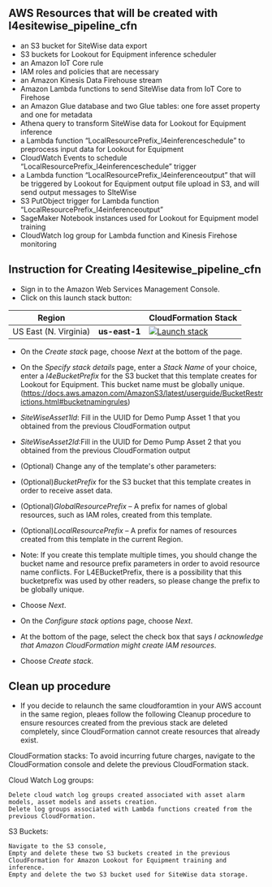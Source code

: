 ## AWS Resources that will be created with l4esitewise_pipeline_cfn

* an S3 bucket for SiteWise data export
* S3 buckets for Lookout for Equipment inference scheduler 
* an Amazon IoT Core rule
* IAM roles and policies that are necessary
* an Amazon Kinesis Data Firehouse stream
* Amazon Lambda functions to send SiteWise data from IoT Core to Firehose
* an Amazon Glue database and two Glue tables: one fore asset property and one for metadata
* Athena query to transform SiteWise data for Lookout for Equipment inference
* a Lambda function “LocalResourcePrefix_l4einferenceschedule” to preprocess input data for Lookout for Equipment
* CloudWatch Events to schedule “LocalResourcePrefix_l4einferenceschedule” trigger
* a Lambda function “LocalResourcePrefix_l4einferenceoutput” that will be triggered by Lookout for Equipment output file upload in S3, and will send output messages to SIteWise  
* S3 PutObject trigger for Lambda function “LocalResourcePrefix_l4einferenceoutput”
* SageMaker Notebook instances used for  Lookout for Equipment model training
* CloudWatch log group for Lambda function and Kinesis Firehose monitoring

## Instruction for Creating l4esitewise_pipeline_cfn

*  Sign in to the Amazon Web Services Management Console. 
*  Click on this launch stack button:

| Region |     | CloudFormation Stack |
| ---    | --- | --- |
| US East (N. Virginia) | **us-east-1** | [![Launch stack](https://s3.amazonaws.com/cloudformation-examples/cloudformation-launch-stack.png)](https://us-east-1.console.aws.amazon.com/cloudformation/home?region=us-east-1#/stacks/new?stackName=LookoutForEquipmentSitewisePipeline&templateURL=https://lookoutforequipmentbucket-us-east-1.s3.amazonaws.com/cloud-formation-templates/sitewise_export_s3.yml) |

* On the *Create stack* page, choose *Next* at the bottom of the page. 
* On the *Specify stack details* page, enter a *Stack Name* of your choice, enter a *l4eBucketPrefix* for the S3 bucket that this template creates for Lookout for Equipment. This bucket name must be globally unique. (https://docs.aws.amazon.com/AmazonS3/latest/userguide/BucketRestrictions.html#bucketnamingrules)
* *SiteWiseAsset1Id*: Fill in the UUID for Demo Pump Asset 1 that you obtained from the previous CloudFormation output
* *SiteWiseAsset2Id*:Fill in the UUID for Demo Pump Asset 2 that you obtained from the previous CloudFormation output
* (Optional) Change any of the template's other parameters:

* (Optional)*BucketPrefix* for the S3 bucket that this template creates in order to receive asset data. 

* (Optional)*GlobalResourcePrefix* – A prefix for names of global resources, such as IAM roles, created from this template. 
* (Optional)*LocalResourcePrefix* – A prefix for names of resources created from this template in the current Region. 
* Note: If you create this template multiple times, you should change the bucket name and resource prefix parameters in order to avoid resource name conflicts. For L4EBucketPrefix, there is a possibility that this bucketprefix was used by other readers, so please change the prefix to be globally unique.
* Choose *Next*. 
* On the *Configure stack options* page, choose *Next*. 
* At the bottom of the page, select the check box that says *I acknowledge that Amazon CloudFormation might create IAM resources*. 
* Choose *Create stack*. 

## Clean up procedure

* If you decide to relaunch the same cloudforamtion in your AWS account in the same region, pleaes follow the following Cleanup procedure to ensure resources created from the previous stack are deleted completely, since CloudFormation cannot create resources that already exist.

CloudFormation stacks: To avoid incurring future charges, navigate to the CloudFormation console and delete the previous CloudFormation stack.

Cloud Watch Log groups:

    Delete cloud watch log groups created associated with asset alarm models, asset models and assets creation.
    Delete log groups associated with Lambda functions created from the previous CloudFormation.

S3 Buckets:

    Navigate to the S3 console,
    Empty and delete these two S3 buckets created in the previous CloudFormation for Amazon Lookout for Equipment training and inference.
    Empty and delete the two S3 bucket used for SiteWise data storage.
